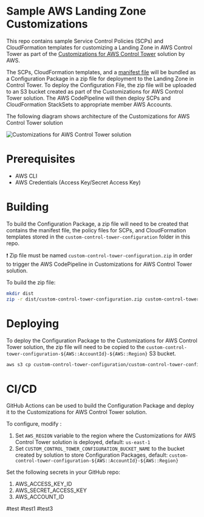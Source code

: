 # Sample AWS Landing Zone Customizations

This repo contains sample Service Control Policies (SCPs) and CloudFormation templates for customizing a Landing Zone in AWS Control Tower as part of the [Customizations for AWS Control Tower](https://aws.amazon.com/solutions/implementations/customizations-for-aws-control-tower/) solution by AWS.

The SCPs, CloudFormation templates, and a [manifest file](manifest.yaml) will be bundled as a Configuration Package in a zip file for deployment to the Landing Zone in Control Tower. To deploy the Configuration File, the zip file will be uploaded to an S3 bucket created as part of the Customizations for AWS Control Tower solution. The AWS CodePipeline will then deploy SCPs and CloudFormation StackSets to appropriate member AWS Accounts.

The following diagram shows architecture of the Customizations for AWS Control Tower solution

![Customizations for AWS Control Tower solution](https://d1.awsstatic.com/aws-answers/answers-images/customizations-for-aws-control-tower-architecture-diagram.00c3c6e503a5254fe8990d5d952f3bcf3d60d077.png)

# Prerequisites

* AWS CLI
* AWS Credentials (Access Key/Secret Access Key)

# Building

To build the Configuration Package, a zip file will need to be created that contains the manifest file, the policy files for SCPs, and CloudFormation templates stored in the `custom-control-tower-configuration` folder in this repo.

:exclamation: Zip file must be named `custom-control-tower-configuration.zip` in order to trigger the AWS CodePipeline in Customizations for AWS Control Tower solution.

To build the zip file:

```bash
mkdir dist
zip -r dist/custom-control-tower-configuration.zip custom-control-tower-configuration/
```

# Deploying

To deploy the Configuration Package to the Customizations for AWS Control Tower solution, the zip file will need to be copied to the `custom-control-tower-configuration-${AWS::AccountId}-${AWS::Region}` S3 bucket.

```bash
aws s3 cp custom-control-tower-configuration/custom-control-tower-configuration.zip s3://CUSTOM_CONTROL_TOWER_CONFIGURATION_BUCKET_NAME/custom-control-tower-configuration.zip
```

# CI/CD

GitHub Actions can be used to build the Configuration Package and deploy it to the Customizations for AWS Control Tower solution.

To configure, modify [](.github/workflows/main.yml):

1. Set `AWS_REGION` variable to the region where the Customizations for AWS Control Tower solution is deployed, default: `us-east-1`
2. Set `CUSTOM_CONTROL_TOWER_CONFIGURATION_BUCKET_NAME` to the bucket created by solution to store Configuration Packages, default: `custom-control-tower-configuration-${AWS::AccountId}-${AWS::Region}`

Set the following secrets in your GitHub repo:

1. AWS_ACCESS_KEY_ID
2. AWS_SECRET_ACCESS_KEY
3. AWS_ACCOUNT_ID



#test
#test1
#test3
